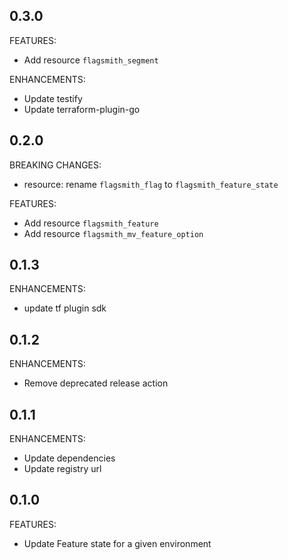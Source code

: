 ## 0.3.0
FEATURES:

* Add resource `flagsmith_segment`

ENHANCEMENTS:
* Update testify
* Update terraform-plugin-go

## 0.2.0
BREAKING CHANGES:

* resource: rename `flagsmith_flag` to `flagsmith_feature_state`

FEATURES:

* Add resource `flagsmith_feature`
* Add resource `flagsmith_mv_feature_option`

## 0.1.3

ENHANCEMENTS:

* update tf plugin sdk


## 0.1.2

ENHANCEMENTS:

* Remove deprecated release action

## 0.1.1

ENHANCEMENTS:

* Update dependencies
* Update registry url

## 0.1.0

FEATURES:

* Update Feature state for a given environment
